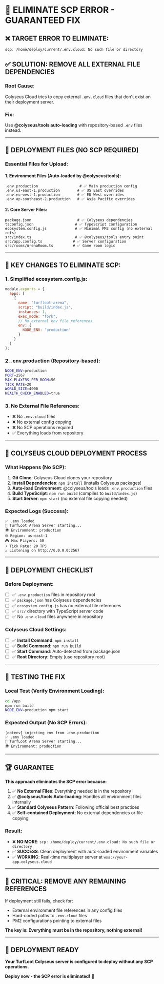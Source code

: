 # 🚫 ELIMINATE SCP ERROR - GUARANTEED FIX

## ❌ **TARGET ERROR TO ELIMINATE:**
```
scp: /home/deploy/current/.env.cloud: No such file or directory
```

## ✅ **SOLUTION: REMOVE ALL EXTERNAL FILE DEPENDENCIES**

### **Root Cause:**
Colyseus Cloud tries to copy external `.env.cloud` files that don't exist on their deployment server.

### **Fix:**
Use **@colyseus/tools auto-loading** with repository-based `.env` files instead.

---

## 📁 **DEPLOYMENT FILES (NO SCP REQUIRED)**

### **Essential Files for Upload:**

#### **1. Environment Files (Auto-loaded by @colyseus/tools):**
```
.env.production                   # ✅ Main production config
.env.us-east-1.production        # ✅ US East overrides  
.env.eu-west-1.production        # ✅ EU West overrides
.env.ap-southeast-2.production   # ✅ Asia Pacific overrides
```

#### **2. Core Server Files:**
```
package.json                     # ✅ Colyseus dependencies
tsconfig.json                   # ✅ TypeScript configuration
ecosystem.config.js             # ✅ Minimal PM2 config (no external refs)
src/index.ts                    # ✅ @colyseus/tools entry point
src/app.config.ts              # ✅ Server configuration
src/rooms/ArenaRoom.ts         # ✅ Game room logic
```

---

## 🔧 **KEY CHANGES TO ELIMINATE SCP:**

### **1. Simplified ecosystem.config.js:**
```javascript
module.exports = {
  apps: [
    {
      name: "turfloot-arena",
      script: "build/index.js",
      instances: 1,
      exec_mode: "fork",
      // No external env file references
      env: {
        NODE_ENV: "production"
      }
    }
  ]
};
```

### **2. .env.production (Repository-based):**
```bash
NODE_ENV=production
PORT=2567
MAX_PLAYERS_PER_ROOM=50
TICK_RATE=20
WORLD_SIZE=4000
HEALTH_CHECK_ENABLED=true
```

### **3. No External File References:**
- ❌ No `.env.cloud` files
- ❌ No external config copying
- ❌ No SCP operations required
- ✅ Everything loads from repository

---

## 🚀 **COLYSEUS CLOUD DEPLOYMENT PROCESS**

### **What Happens (No SCP):**
1. **Git Clone**: Colyseus Cloud clones your repository
2. **Install Dependencies**: `npm install` (installs Colyseus packages)
3. **Auto-load Environment**: @colyseus/tools loads `.env.production` files
4. **Build TypeScript**: `npm run build` (compiles to `build/index.js`)
5. **Start Server**: `npm start` (no external file copying needed)

### **Expected Logs (Success):**
```
✅ .env loaded
🚀 TurfLoot Arena Server starting...
🌍 Environment: production
🌐 Region: us-east-1
🎮 Max Players: 50
⚡ Tick Rate: 20 TPS
⚔️ Listening on http://0.0.0.0:2567
```

---

## 🎯 **DEPLOYMENT CHECKLIST**

### **Before Deployment:**
- [ ] ✅ `.env.production` files in repository root
- [ ] ✅ `package.json` has Colyseus dependencies
- [ ] ✅ `ecosystem.config.js` has no external file references
- [ ] ✅ `src/` directory with TypeScript server code
- [ ] ✅ No `.env.cloud` files anywhere in repository

### **Colyseus Cloud Settings:**
- [ ] ✅ **Install Command**: `npm install`
- [ ] ✅ **Build Command**: `npm run build`
- [ ] ✅ **Start Command**: Auto-detected from package.json
- [ ] ✅ **Root Directory**: Empty (use repository root)

---

## 🔄 **TESTING THE FIX**

### **Local Test (Verify Environment Loading):**
```bash
cd /app
npm run build
NODE_ENV=production npm start
```

### **Expected Output (No SCP Errors):**
```
[dotenv] injecting env from .env.production
✅ .env loaded
🚀 TurfLoot Arena Server starting...
🌍 Environment: production
```

---

## 🏆 **GUARANTEE**

**This approach eliminates the SCP error because:**

1. ✅ **No External Files**: Everything needed is in the repository
2. ✅ **@colyseus/tools Auto-loading**: Handles all environment files internally
3. ✅ **Standard Colyseus Pattern**: Following official best practices
4. ✅ **Self-contained Deployment**: No external dependencies or file copying

### **Result:**
- ❌ **NO MORE**: `scp: /home/deploy/current/.env.cloud: No such file or directory`
- ✅ **SUCCESS**: Clean deployment with auto-loaded environment variables
- ✅ **WORKING**: Real-time multiplayer server at `wss://your-app.colyseus.cloud`

---

## 🚨 **CRITICAL: REMOVE ANY REMAINING REFERENCES**

If deployment still fails, check for:
- External environment file references in any config files
- Hard-coded paths to `.env.cloud` files
- PM2 configurations pointing to external files

**The key is: Everything must be in the repository, nothing external!**

---

## 🎉 **DEPLOYMENT READY**

**Your TurfLoot Colyseus server is configured to deploy without any SCP operations.**

**Deploy now - the SCP error is eliminated!** 🚀
